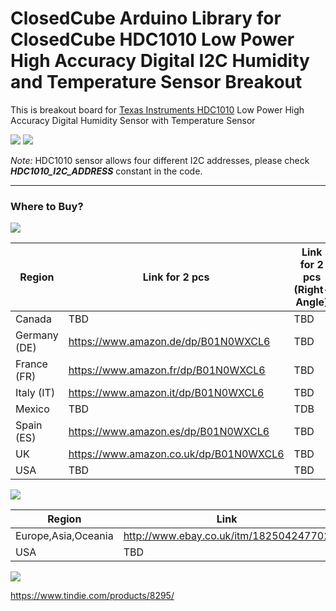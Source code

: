 ClosedCube Arduino Library for
ClosedCube HDC1010 Low Power High Accuracy Digital I2C Humidity and Temperature Sensor Breakout
===============================================================================================

This is breakout board for [Texas Instruments HDC1010](http://www.ti.com/product/HDC1010) Low Power High Accuracy Digital Humidity Sensor with Temperature Sensor 


[![](https://github.com/closedcube/ClosedCube_HDC1010_Arduino/blob/master/images/B011_HDC1010_Pic1.jpg)](https://www.tindie.com/stores/closedcube/)
[![](https://github.com/closedcube/ClosedCube_HDC1010_Arduino/blob/master/images/B011_HDC1010_Pic2.jpg)](https://www.tindie.com/stores/closedcube/)

*Note:* HDC1010 sensor allows four different I2C addresses, please check ***HDC1010_I2C_ADDRESS*** constant in the code.

---
### Where to Buy?

[![](http://images.closedcube.uk/logo/github/amazon.png)](https://www.amazon.co.uk/dp/B01N0WXCL6)

| Region  | Link for 2 pcs | Link for 2 pcs (Right-Angle) |
| ------------- | ------------- |------------- |
| Canada | TBD |TBD |
| Germany (DE) | https://www.amazon.de/dp/B01N0WXCL6 |  TBD |
| France (FR) | https://www.amazon.fr/dp/B01N0WXCL6 | TBD |
| Italy (IT) | https://www.amazon.it/dp/B01N0WXCL6 | TBD |
| Mexico | TBD | TDB |
| Spain (ES) | https://www.amazon.es/dp/B01N0WXCL6 | TBD |
| UK | https://www.amazon.co.uk/dp/B01N0WXCL6 | TBD |
| USA | TBD | TBD |


[![](http://images.closedcube.uk/logo/github/ebay.gif)](http://www.ebay.co.uk/itm/182504247702)

| Region  | Link |
| ------------- | ------------- |
| Europe,Asia,Oceania | http://www.ebay.co.uk/itm/182504247702  |
| USA  | TBD |



[![](http://images.closedcube.uk/logo/github/tindie.png)](https://www.tindie.com/stores/closedcube/)

https://www.tindie.com/products/8295/


